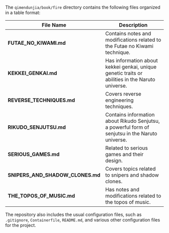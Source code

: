 The `qimendunjia/book/fire` directory contains the following files organized in a table format:

| File Name                     | Description                                                                                      |
|-------------------------------|--------------------------------------------------------------------------------------------------|
| **FUTAE_NO_KIWAMI.md**        | Contains notes and modifications related to the Futae no Kiwami technique.                       |
| **KEKKEI_GENKAI.md**          | Has information about kekkei genkai, unique genetic traits or abilities in the Naruto universe.  |
| **REVERSE_TECHNIQUES.md**     | Covers reverse engineering techniques.                                                           |
| **RIKUDO_SENJUTSU.md**        | Contains information about Rikudo Senjutsu, a powerful form of senjutsu in the Naruto universe.  |
| **SERIOUS_GAMES.md**          | Related to serious games and their design.                                                       |
| **SNIPERS_AND_SHADOW_CLONES.md** | Covers topics related to snipers and shadow clones.                                             |
| **THE_TOPOS_OF_MUSIC.md**     | Has notes and modifications related to the topos of music.                                       |

The repository also includes the usual configuration files, such as `.gitignore`, `Containerfile`, `README.md`, and various other configuration files for the project.

